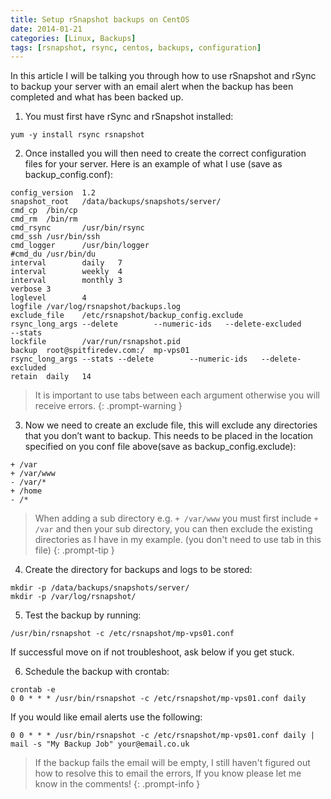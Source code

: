 ```yaml
---
title: Setup rSnapshot backups on CentOS
date: 2014-01-21
categories: [Linux, Backups]
tags: [rsnapshot, rsync, centos, backups, configuration]
---
```

In this article I will be talking you through how to use rSnapshot and rSync to backup your server with an email alert when the backup has been completed and what has been backed up.
<!--more-->

1. You must first have rSync and rSnapshot installed:

```shell
yum -y install rsync rsnapshot
```

2. Once installed you will then need to create the correct configuration files for your server. Here is an example of what I use (save as backup_config.conf):

```shell
config_version  1.2
snapshot_root   /data/backups/snapshots/server/
cmd_cp  /bin/cp
cmd_rm  /bin/rm
cmd_rsync       /usr/bin/rsync
cmd_ssh /usr/bin/ssh
cmd_logger      /usr/bin/logger
#cmd_du /usr/bin/du
interval        daily   7
interval        weekly  4
interval        monthly 3
verbose 3
loglevel        4
logfile /var/log/rsnapshot/backups.log
exclude_file    /etc/rsnapshot/backup_config.exclude
rsync_long_args --delete        --numeric-ids   --delete-excluded       --stats
lockfile        /var/run/rsnapshot.pid
backup  root@spitfiredev.com:/  mp-vps01
rsync_long_args --stats --delete        --numeric-ids   --delete-excluded
retain  daily   14
```


> It is important to use tabs between each argument otherwise you will receive errors.
{: .prompt-warning }

3. Now we need to create an exclude file, this will exclude any directories that you don&#8217;t want to backup. This needs to be placed in the location specified on you conf file above(save as backup_config.exclude):

```shell
+ /var
+ /var/www
- /var/*
+ /home
- /*
```

> When adding a sub directory e.g. `+ /var/www` you must first include `+ /var` and then your sub directory, you can then exclude the existing directories as I have in my example. (you don't need to use tab in this file)
{: .prompt-tip }

4. Create the directory for backups and logs to be stored:

```shell
mkdir -p /data/backups/snapshots/server/
mkdir -p /var/log/rsnapshot/
```

5. Test the backup by running:

```shell
/usr/bin/rsnapshot -c /etc/rsnapshot/mp-vps01.conf
```

If successful move on if not troubleshoot, ask below if you get stuck.

6. Schedule the backup with crontab:

```shell
crontab -e
0 0 * * * /usr/bin/rsnapshot -c /etc/rsnapshot/mp-vps01.conf daily
```

If you would like email alerts use the following:

```shell
0 0 * * * /usr/bin/rsnapshot -c /etc/rsnapshot/mp-vps01.conf daily | mail -s "My Backup Job" your@email.co.uk
```

> If the backup fails the email will be empty, I still haven't figured out how to resolve this to email the errors, If you know please let me know in the comments!
{: .prompt-info }
